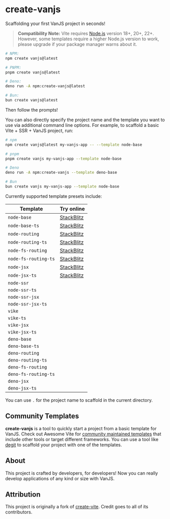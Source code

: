 # create-vanjs

Scaffolding your first VanJS project in seconds!

> **Compatibility Note:** Vite requires [Node.js](https://nodejs.org/en/)
> version 18+, 20+, 22+. However, some templates require a higher Node.js
> version to work, please upgrade if your package manager warns about it.

```bash
# NPM:
npm create vanjs@latest
```

```bash
# PNPM:
pnpm create vanjs@latest
```

```bash
# Deno:
deno run -A npm:create-vanjs@latest
```

```bash
# Bun:
bun create vanjs@latest
```

Then follow the prompts!

You can also directly specify the project name and the template you want to use
via additional command line options. For example, to scaffold a basic Vite +
SSR + VanJS project, run:

```bash
# npm
npm create vanjs@latest my-vanjs-app -- --template node-base
```

```bash
# pnpm
pnpm create vanjs my-vanjs-app --template node-base
```

```bash
# Deno
deno run -A npm:create-vanjs --template deno-base
```

```bash
# Bun
bun create vanjs my-vanjs-app --template node-base
```

Currently supported template presets include:

| Template             | Try online                                                                                                   |
| -------------------- | ------------------------------------------------------------------------------------------------------------ |
| `node-base`          | [StackBlitz](https://stackblitz.com/fork/github/thednp/create-vanjs/tree/master/template-node-base)          |
| `node-base-ts`       | [StackBlitz](https://stackblitz.com/fork/github/thednp/create-vanjs/tree/master/template-node-base-ts)       |
| `node-routing`       | [StackBlitz](https://stackblitz.com/fork/github/thednp/create-vanjs/tree/master/template-node-routing)       |
| `node-routing-ts`    | [StackBlitz](https://stackblitz.com/fork/github/thednp/create-vanjs/tree/master/template-node-routing-ts)    |
| `node-fs-routing`    | [StackBlitz](https://stackblitz.com/fork/github/thednp/create-vanjs/tree/master/template-node-fs-routing)    |
| `node-fs-routing-ts` | [StackBlitz](https://stackblitz.com/fork/github/thednp/create-vanjs/tree/master/template-node-fs-routing-ts) |
| `node-jsx`           | [StackBlitz](https://stackblitz.com/fork/github/thednp/create-vanjs/tree/master/template-node-jsx)           |
| `node-jsx-ts`        | [StackBlitz](https://stackblitz.com/fork/github/thednp/create-vanjs/tree/master/template-node-jsx-ts)        |
| `node-ssr`           |                                                                                                              |
| `node-ssr-ts`        |                                                                                                              |
| `node-ssr-jsx`       |                                                                                                              |
| `node-ssr-jsx-ts`    |                                                                                                              |
| `vike`               |                                                                                                              |
| `vike-ts`            |                                                                                                              |
| `vike-jsx`           |                                                                                                              |
| `vike-jsx-ts`        |                                                                                                              |
| `deno-base`          |                                                                                                              |
| `deno-base-ts`       |                                                                                                              |
| `deno-routing`       |                                                                                                              |
| `deno-routing-ts`    |                                                                                                              |
| `deno-fs-routing`    |                                                                                                              |
| `deno-fs-routing-ts` |                                                                                                              |
| `deno-jsx`           |                                                                                                              |
| `deno-jsx-ts`        |                                                                                                              |

You can use `.` for the project name to scaffold in the current directory.

## Community Templates

**create-vanjs** is a tool to quickly start a project from a basic template for
VanJS. Check out Awesome Vite for
[community maintained templates](https://github.com/vitejs/awesome-vite#templates)
that include other tools or target different frameworks. You can use a tool like
[degit](https://github.com/Rich-Harris/degit) to scaffold your project with one
of the templates.

## About

This project is crafted by developers, for developers! Now you can really
develop applications of any kind or size with VanJS.

## Attribution

This project is originally a fork of
[create-vite](https://github.com/vitejs/vite/tree/main/packages/create-vite).
Credit goes to all of its contributors.
